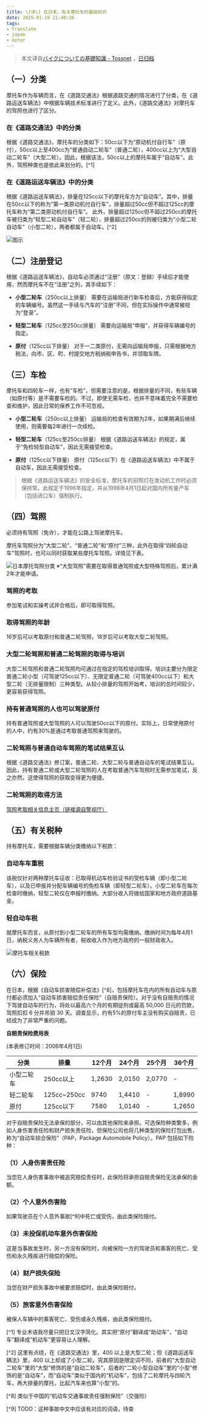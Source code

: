 ```yaml
---
title: \[译\] 在日本，有关摩托车的基础知识
date: 2025-01-19 21:40:26
tags:
- translate
- japan
- motor
---
```


> 本文译自[バイクについての基礎知識 - Tossnet](https://www.tossnet.or.jp/portals/0/resouce/staticContents/public_html/u_qanda/bike01.html) ，[已归档](https://archive.ph/wip/KEOjR)

## （一）分类

摩托车作为车辆而言，在《道路交通法》根据道路交通的情况进行了分类，在《道路运送车辆法》中根据车辆技术标准进行了定义。此外，《道路交通法》对摩托车的驾照也进行了区分。

### 在《道路交通法》中的分类

根据《道路交通法》，摩托车的分类如下：50cc以下为“原动机付自行车”（原付），50cc以上至400cc为“普通自动二轮车”（普通二轮），400cc以上为“大型自动二轮车”（大型二轮）。因此，根据该法，50cc以上的摩托车属于“自动车”。此外，驾照种类也是依此来划分的。[^1]

### 在《道路运送车辆法》中的分类

根据《道路运送车辆法》，排量在125cc以下的摩托车方为“自动车”。其中，排量在50cc以下的称为“第一类原动机付自行车”，排量超过50cc但不超过125cc的摩托车称为“第二类原动机付自行车”。
此外，排量超过125cc但不超过250cc的摩托车被归类为“轻型二轮自动车”（轻二轮），排量超过250cc的则被归类为“小型二轮自动车”（小型二轮），两者都属于自动车。[^2]

![图示](/source/images/f14fde37-db57-4aac-95aa-bd7d9805dc3b.gif)

## （二）注册登记

根据《道路运送车辆法》，自动车必须通过“注册”（原文：登録）手续后才能使用，然而摩托车不在“注册”之列，其手续如下：

- **小型二轮车**（250cc以上排量）
需要在运输局进行新车检查后，方能获得指定的车辆编号。虽然这一手续与汽车的“注册”不同，但在实际操作中通常被视为“登录”。

- **轻型二轮车**（125cc至250cc排量）
需要向运输局“申报”，并获得车辆编号的指定。

- **原付**（125cc以下排量）
对于一二类原付，无需向运输局申报，只需根据地方税法，向市、区、町、村提交地方税纳税申告书，并领取车牌。

## （三）车检

摩托车和四轮车一样，也有“车检”，但需要注意的是，根据排量的不同，有些车辆（如原付等）是不需要车检的。不过，即使无需车检，也并不意味着完全不需要检查和维护，因此日常的保养工作不可忽视。

- **小型二轮车**（250cc以上排量）
运输局的检查有效期为2年，如果期满后继续使用，则需要每2年进行一次续检。

- **轻型二轮车**（125cc至250cc排量）
根据《道路运送车辆法》的规定，属于“免检轻型自动车”，因此无需接受检查。

- **原付**（125cc以下排量）
原付（125cc以下）在《道路运送车辆法》中不属于自动车，因此无需接受检查。

> 根据《道路运送车辆法》的安全标准，摩托车的前照灯在发动机工作时必须保持常。此规定于1996年指定，并从1998年4月1日起对国内所有量产车（包括进口车）强制执行。

## （四）驾照

必须持有驾照（免许），才能在公路上驾驶摩托车。

摩托车驾照分为“大型二轮”、“普通二轮”和“原付”三种，此外在取得“四轮自动车”驾照时，也可以同时获取某些摩托车驾照。详情见下表。

![日本摩托驾照分类](/source/images/1e8837af-797a-492f-ae18-bda2d0454325.gif)
※“大型驾照”需要在取得普通驾照或大型特殊驾照后，累计满2年才能申请。

### 驾照的考取

参加笔试和实操考试并合格后，即可取得驾照。

### 取得驾照的年龄

16岁后可以考取原付和普通二轮驾照，18岁后可以考取大型二轮驾照。

### 大型二轮驾照和普通二轮驾照的取得与培训

大型二轮驾照和普通二轮驾照均可通过在指定的驾校培训取得。培训主要分为限定普通二轮小型（可驾驶125cc以下）、无限定普通二轮（可驾驶400cc以下）和大型二轮（无排量限制）三种类型。从较小排量的驾照开始考，培训的总时间较少，更容易获得驾照。

### 持有普通驾照的人也可以驾驶原付

持有普通驾照或大型驾照的人可以驾驶50cc以下的原付。实际上，日常使用原付的人中，约有30%是通过考取普通驾照来驾驶的。

### 二轮驾照与普通自动车驾照的笔试结果互认

根据《道路交通法》修订案，普通二轮、大型二轮与普通自动车的笔试结果互认。因此，持有普通二轮或大型二轮驾照的人在考取普通汽车驾照时无需参加笔试，反之亦然。这使得驾照的获取变得更为便捷。

### 二轮驾照的取得方法

[驾照考取相关信息主页（链接源自警视厅）](http://www.keishicho.metro.tokyo.jp/menkyo/submenu.htm)

## （五）有关税种

持有摩托车，需要根据车辆分类缴纳以下税款：

### 自动车车重税

该税仅针对两种摩托车征收：已取得机动车检验证书的受检车辆（即小型二轮车），以及已申报并分配车辆编号的免检车辆（即轻型二轮车）。小型二轮车在每次检查时缴纳，轻型二轮仅在申报时缴纳。大部分收入将拨给国家和地方政府道路基金。

### 轻自动车税

就摩托车而言，从原付到小型二轮车的所有车型均需缴纳。缴纳时间为每年4月1日，纳税义务人为车辆所有者，税收收入作为地方政府的一般财政收入。

![摩托车相关税款](/source/images/665744ef-90e9-4bfc-90e3-a0d8e0d59b7e.gif)

## （六）保险

在日本，根据《自动车损害赔偿补偿法》[^8]，包括摩托车在内的所有自动车与原付都必须加入“自动车损害赔偿责任保险”（自赔责保险）。对于没有自赔责的情况下驾驶自动车的行为，将处以最高六个月的有期徒刑或最高 50,000 日元的罚款，驾照扣扣 6 分并吊销 30 天。调查显示，约有5%的原付车主没有购买自赔责，已经成为了非常严重的问题。

**自赔责保险费用表**

(本表修订时间：2006年4月1日)

|分类|排量|12个月|24个月|25个月|36个月|
|---|---|---|---|---|---|
|小型二轮车|250cc以上|1,2630|2,0150|2,0770|-|
|轻二轮车|125cc~250cc|9740|1,4410|-|1,8990|
|原付|125cc以下|7580|1,0140|-|1,2650|

对于自赔责保险无法承保的部分，可以由其他保险来承担。可选保险种类繁多，例如人身伤害责任险和财产损失责任险，但保险公司也将几种类型的保险打包出售，称为“自动车综合保险”（PAP，Package Automobile Policy）。PAP 包括如下险种：

### （1）人身伤害责任险

当您在人身伤害事故中被追究赔偿责任时，此保险将承担自赔责保险无法承保的金额。

### （2）个人意外伤害险

如果驾驶员在个人意外事故[^9]中死亡或受伤，由此类保险赔付。

### （3）未投保机动车意外伤害保险

这是当事故发生时，另一方没有保险时，向被保险一方的驾驶员和乘客的死亡、受伤和永久残疾进行赔偿的保险。

### （4）财产损失保险

当您在财产损失事故中被要求赔偿时，由此类保险赔付。

### （5）旅客意外伤害保险

被保人车辆中的乘客死亡、受伤或永久残疾，由此类保险赔付。

[^1] 专业术语我尽量只把日文汉字简化。其实把“原付”翻译成“助动车”，“自动车”翻译成“机动车”更容易让人理解。

[^2] 这里有点绕，在《道路交通法》里，400 以上是大型二轮；但《道路运送车辆法》里，400 以上却成了小型二轮。究其原因是限定词不同，前者的“大型自动二轮车”里的“大型”修饰的是“自动二轮车”，后者的“二轮小型自动车”里的“小型”修饰的是“自动车”，而“自动车”类似于国内的“机动车”，包括了二轮摩托与四轮汽车，再大排量的摩托，比起汽车来也算“小型”的。

[^8] 类似于中国的“机动车交通事故责任强制保险”（交强险）

[^9] TODO：这种事故中文中应该有对应的词语，待查
